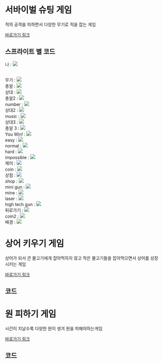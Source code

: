 # 서바이벌 슈팅 게임

적의 공격을 피하면서 다양한 무기로 적을 잡는 게임

<A href="https://scratch.mit.edu/projects/211451882"> 바로가기 링크</A>

## 스프라이트 별 코드 

나 : <img src="https://ifh.cc/g/GBxysJ.png" width="" height="">

<br>
무기 : <img src="https://ifh.cc/g/2kvBmJ.jpg" width="" height="">

<br>
총알 : <img src="https://ifh.cc/g/4FdXpW.jpg" width="" height="">

<br>
상대 : <img src="https://ifh.cc/g/ZjTwcp.jpg" width="" height="">

<br>
총알2 : <img src="https://ifh.cc/g/STM3kP.png" width="" height="">

<br>
number : <img src="https://ifh.cc/g/0uypn4.png" width="" height="">

<br>
상대2 : <img src="https://ifh.cc/g/zhUeZl.jpg" width="" height="">

<br>
music : <img src="https://ifh.cc/g/Jyd9Kr.png" width="" height="">

<br>
상대3 : <img src="https://ifh.cc/g/3pwAKV.jpg" width="" height="">

<br>
총알 3 : <img src="https://ifh.cc/g/ZVTcBv.png" width="" height="">

<br>
You Win! : <img src="https://ifh.cc/g/5pUHOW.png" width="" height="">

<br>
easy : <img src="https://ifh.cc/g/2ap8PW.png" width="" height="">

<br>
normal : <img src="https://ifh.cc/g/lGb4AA.png" width="" height="">

<br>
hard : <img src="https://ifh.cc/g/NqllKQ.png" width="" height="">

<br>
impossible : <img src="https://ifh.cc/g/QTgyii.png" width="" height="">

<br>
제어 : <img src="https://ifh.cc/g/p8XJMz.png" width="" height="">

<br>
coin : <img src="https://ifh.cc/g/ULFco1.png" width="" height="">

<br>
상점 : <img src="https://ifh.cc/g/MCY4oO.png" width="" height="">

<br>
shop : <img src="https://ifh.cc/g/95RdyI.png" width="" height="">

<br>
mini gun : <img src="https://ifh.cc/g/XScAVG.png" width="" height="">

<br>
mine : <img src="https://ifh.cc/g/kjNgaf.png" width="" height="">

<br>
laser : <img src="https://ifh.cc/g/8Ct2P2.png" width="" height="">

<br>
high tech gun : <img src="https://ifh.cc/g/tCiN02.png" width="" height="">

<br>
뒤로가기 : <img src="https://ifh.cc/g/CWOc6E.png" width="" height="">

<br>
coin2 : <img src="https://ifh.cc/g/iXDPjM.png" width="" height="">

<br>
배경 : <img src="https://ifh.cc/g/9pTLPt.png" width="" height="">



# 상어 키우기 게임

상어가 되서 큰 물고기에게 잡아먹히지 않고 작은 물고기들을 잡아먹으면서 상어를 성장시키는 게임

<A href="https://scratch.mit.edu/projects/235208710"> 바로가기 링크</A>

## 코드

  

# 원 피하기 게임

시간이 지날수록 다양한 원이 생겨 원을 피해야하는게임

<A href="https://scratch.mit.edu/projects/277107817"> 바로가기 링크</A>

## 코드 

  
